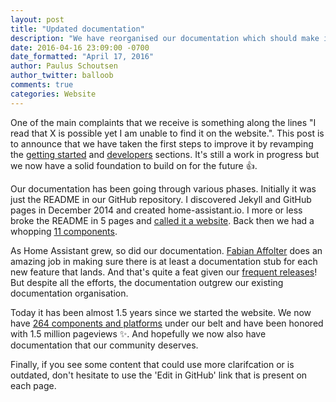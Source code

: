 ```yaml
---
layout: post
title: "Updated documentation"
description: "We have reorganised our documentation which should make it easier to get started and develop for Home Assistant."
date: 2016-04-16 23:09:00 -0700
date_formatted: "April 17, 2016"
author: Paulus Schoutsen
author_twitter: balloob
comments: true
categories: Website
---
```


One of the main complaints that we receive is something along the lines "I read that X is possible yet I am unable to find it on the website.". This post is to announce that we have taken the first steps to improve it by revamping the [getting started] and [developers] sections. It's still a work in progress but we now have a solid foundation to build on for the future 👍.

Our documentation has been going through various phases. Initially it was just the README in our GitHub repository. I discovered Jekyll and GitHub pages in December 2014 and created home-assistant.io. I more or less broke the README in 5 pages and [called it a website]. Back then we had a whopping [11 components](https://github.com/home-assistant/home-assistant.io/blob/86bb2df430ce267ab2123d51592d3f068ae509b5/source/components/index.markdown).

As Home Assistant grew, so did our documentation. [Fabian Affolter](https://github.com/fabaff) does an amazing job in making sure there is at least a documentation stub for each new feature that lands. And that's quite a feat given our [frequent releases](https://home-assistant.io/blog/categories/release-notes/)! But despite all the efforts, the documentation outgrew our existing documentation organisation.

Today it has been almost 1.5 years since we started the website. We now have [264 components and platforms] under our belt and have been honored with 1.5 million pageviews ✨. And hopefully we now also have documentation that our community deserves.

[getting started]: /getting-started/
[developers]: /developers/
[called it a website]: /blog/2014/12/18/website-launched/
[264 components and platforms]: /components/

Finally, if you see some content that could use more clarifcation or is outdated, don't hesitate to use the 'Edit in GitHub' link that is present on each page.
